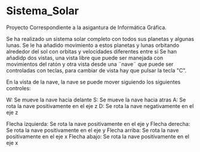 # Sistema_Solar

Proyecto Correspondiente a la asigantura de Informática Gráfica.

Se ha realizado un sistema solar completo con todos sus planetas y algunas lunas.
Se le ha añadido movimiento a estos planetas y lunas orbitando alrededor del sol con orbitas y velocidades diferentes entre si 
Se han añadidp dos vistas, una vista libre que puede ser manejada con movimientos del ratón y otra vista desde una ¨nave¨ que puede ser controladas con teclas, para cambiar de vista hay que pulsar la tecla "C".

En la vista de la nave, la nave se puede mover siguiendo los siguientes controles:

W:                  Se mueve la nave hacia delante
S:                  Se mueve la nave hacia atras
A:                  Se rota la nave positivamente en el eje z
D:                  Se rota la nave negativamente en el eje z

Flecha izquierda:   Se rota la nave positivamente en el eje y
Flecha derecha:     Se rota la nave positivamente en el eje y
Flecha arriba:      Se rota la nave positivamente en el eje x
Flecha abajo:       Se rota la nave positivamente en el eje x
